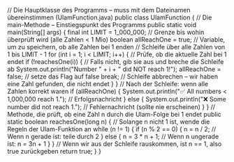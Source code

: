 // Die Hauptklasse des Programms – muss mit dem Dateinamen übereinstimmen (UlamFunction.java)
public class UlamFunction {
// Die main-Methode – Einstiegspunkt des Programms
    public static void main(String[] args) {
        final int LIMIT = 1_000_000; // Grenze bis wohin überprüft wird (alle Zahlen < 1 Mio)
        boolean allReachOne = true;  // Variable, um zu speichern, ob alle Zahlen bei 1 enden
// Schleife über alle Zahlen von 1 bis LIMIT - 1
        for (int i = 1; i < LIMIT; i++) {
            // Prüfe, ob die aktuelle Zahl bei 1 endet
            if (!reachesOne(i)) {
                // Falls nicht, gib sie aus und breche die Schleife ab
                System.out.println("Number " + i + " did NOT reach 1!");
                allReachOne = false; // setze das Flag auf false
                break; // Schleife abbrechen – wir haben eine Zahl gefunden, die nicht endet
            }
        }
    // Nach der Schleife: wenn alle Zahlen korrekt waren
        if (allReachOne) {
            System.out.println("✅ All numbers < 1,000,000 reach 1."); // Erfolgsnachricht
        } else {
            System.out.println("❌ Some number did not reach 1."); // Fehlernachricht (sollte nie erscheinen)
        }
    }
// Methode, die prüft, ob eine Zahl n durch die Ulam-Folge bei 1 endet
    public static boolean reachesOne(long n) {
        // Solange n nicht 1 ist, wende die Regeln der Ulam-Funktion an
        while (n != 1) {
            if (n % 2 == 0) {
                n = n / 2; // Wenn n gerade ist: teile durch 2
            } else {
                n = 3 * n + 1; // Wenn n ungerade ist: n = 3n + 1
            }
        }
        // Wenn wir aus der Schleife rauskommen, ist n == 1, also true zurückgeben
        return true;
    }
}
